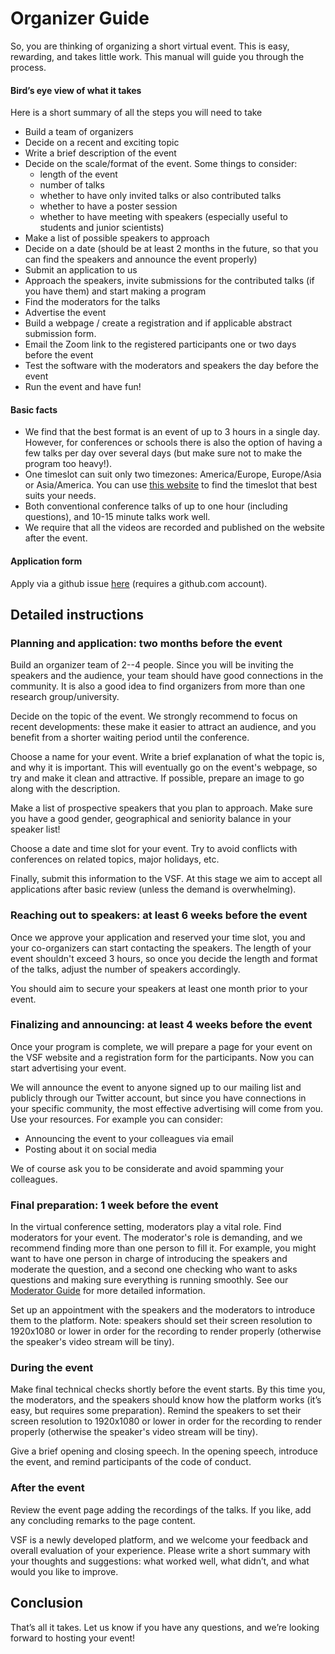 # Organizer Guide

So, you are thinking of organizing a short virtual event. This is easy, rewarding, and takes little work. This manual will guide you through the process.

#### Bird’s eye view of what it takes
Here is a short summary of all the steps you will need to take

- Build a team of organizers
- Decide on a recent and exciting topic
- Write a brief description of the event
- Decide on the scale/format of the event. Some things to consider: 
  - length of the event
  - number of talks
  - whether to have only invited talks or also contributed talks
  - whether to have a poster session
  - whether to have meeting with speakers (especially useful to students and junior scientists)
- Make a list of possible speakers to approach
- Decide on a date (should be at least 2 months in the future, so that you can find the speakers and announce the event properly)
- Submit an application to us
- Approach the speakers, invite submissions for the contributed talks (if you have them) and start making a program
- Find the moderators for the talks
- Advertise the event
- Build a webpage / create a registration and if applicable abstract submission form.
- Email the Zoom link to the registered participants one or two days before the event
- Test the software with the moderators and speakers the day before the event
- Run the event and have fun!

#### Basic facts

- We find that the best format is an event of up to 3 hours in a single day. However, for conferences or schools there is also the option of having a few talks per day over several days (but make sure not to make the program too heavy!).
- One timeslot can suit only two timezones: America/Europe, Europe/Asia or Asia/America. You can use [this website](https://www.timeanddate.com/worldclock/meeting.html) to find the timeslot that best suits your needs. 
- Both conventional conference talks of up to one hour (including questions), and 10-15 minute talks work well.
- We require that all the videos are recorded and published on the website after the event.

#### Application form

Apply via a github issue [here](https://github.com/virtualscienceforum/virtualscienceforum/issues/new?assignees=&labels=session&template=application.md&title=Please+specify+the+session+title) (requires a github.com account).

## Detailed instructions

### Planning and application: two months before the event

Build an organizer team of 2--4 people. Since you will be inviting the speakers and the audience, your team should have good connections in the community. It is also a good idea to find organizers from more than one research group/university.

Decide on the topic of the event. We strongly recommend to focus on recent developments: these make it easier to attract an audience, and you benefit from a shorter waiting period until the conference.

Choose a name for your event. Write a brief explanation of what the topic is, and why it is important. This will eventually go on the event's webpage, so try and make it clean and attractive. If possible, prepare an image to go along with the description.

Make a list of prospective speakers that you plan to approach. Make sure you have a good gender, geographical and seniority balance in your speaker list!

Choose a date and time slot for your event. Try to avoid conflicts with conferences on related topics, major holidays, etc.

Finally, submit this information to the VSF. At this stage we aim to accept all applications after basic review (unless the demand is overwhelming).

### Reaching out to speakers: at least 6 weeks before the event

Once we approve your application and reserved your time slot, you and your co-organizers can start contacting the speakers. The length of your event shouldn't exceed 3 hours, so once you decide the length and format of the talks, adjust the number of speakers accordingly.

You should aim to secure your speakers at least one month prior to your event.

### Finalizing and announcing: at least 4 weeks before the event

Once your program is complete, we will prepare a page for your event on the VSF website and a registration form for the participants. Now you can start advertising your event.

We will announce the event to anyone signed up to our mailing list and publicly through our Twitter account, but since you have connections in your specific community, the most effective advertising will come from you. Use your resources. For example you can consider:

- Announcing the event to your colleagues via email
- Posting about it on social media

We of course ask you to be considerate and avoid spamming your colleagues.

### Final preparation: 1 week before the event

In the virtual conference setting, moderators play a vital role. Find moderators for your event. The moderator's role is demanding, and we recommend finding more than one person to fill it. For example, you might want to have one person in charge of introducing the speakers and moderate the question, and a second one checking who want to asks questions and making sure everything is running smoothly. See our [Moderator Guide](https://virtualscienceforum.org/#/moderatorguide) for more detailed information.

Set up an appointment with the speakers and the moderators to introduce them to the platform. Note: speakers should set their screen resolution to 1920x1080 or lower in order for the recording to render properly (otherwise the speaker's video stream will be tiny).

### During the event

Make final technical checks shortly before the event starts. By this time you, the moderators, and the speakers should know how the platform works (it’s easy, but requires some preparation). Remind the speakers to set their screen resolution to 1920x1080 or lower in order for the recording to render properly (otherwise the speaker's video stream will be tiny).

Give a brief opening and closing speech. In the opening speech, introduce the event, and remind participants of the code of conduct.

### After the event

Review the event page adding the recordings of the talks. If you like, add any concluding remarks to the page content.

VSF is a newly developed platform, and we welcome your feedback and overall evaluation of your experience. Please write a short summary with your thoughts and suggestions: what worked well, what didn’t, and what would you like to improve.

## Conclusion

That’s all it takes. Let us know if you have any questions, and we’re looking forward to hosting your event!
